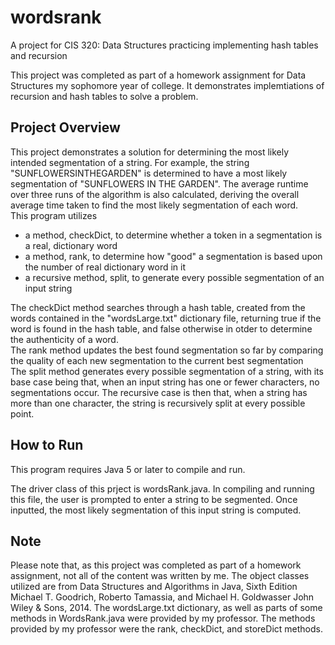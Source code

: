 # wordsrank
A project for CIS 320: Data Structures practicing implementing hash tables and recursion

This project was completed as part of a homework assignment for Data Structures my sophomore year of college. It demonstrates implemtiations of recursion and hash tables to solve a problem.

## Project Overview
This project demonstrates a solution for determining the most likely intended segmentation of a string. For example, the string "SUNFLOWERSINTHEGARDEN" is determined to have a most likely segmentation of "SUNFLOWERS IN THE GARDEN". The average runtime over three runs of the algorithm is also calculated, deriving the overall average time taken to find the most likely segmentation of each word.  
This program utilizes 
- a method, checkDict, to determine whether a token in a segmentation is a real, dictionary word
- a method, rank, to determine how "good" a segmentation is based upon the number of real dictionary word in it
- a recursive method, split, to generate every possible segmentation of an input string

The checkDict method searches through a hash table, created from the words contained in the "wordsLarge.txt" dictionary file, returning true if the word is found in the hash table, and false otherwise in otder to determine the authenticity of a word.    
The rank method updates the best found segmentation so far by comparing the quality of each new segmentation to the current best segmentation   
The split method generates every possible segmentation of a string, with its base case being that, when an input string has one or fewer characters, no segmentations occur. The recursive case is then that, when a string has more than one character, the string is recursively split at every possible point.


## How to Run

This program requires Java 5 or later to compile and run.

The driver class of this prject is wordsRank.java. In compiling and running this file, the user is prompted to enter a string to be segmented. Once inputted, the most likely segmentation of this input string is computed.  

## Note

Please note that, as this project was completed as part of a homework assignment, not all of the content was written by me. The object classes utilized are from Data Structures and Algorithms in Java, Sixth Edition Michael T. Goodrich, Roberto Tamassia, and Michael H. Goldwasser John Wiley & Sons, 2014. The wordsLarge.txt dictionary, as well as parts of some methods in WordsRank.java were provided by my professor. The methods provided by my professor were the rank, checkDict, and storeDict methods.
